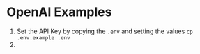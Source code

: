 # OpenAI Examples

1. Set the API Key by copying the `.env` and setting the values
`cp .env.example .env`
2. 